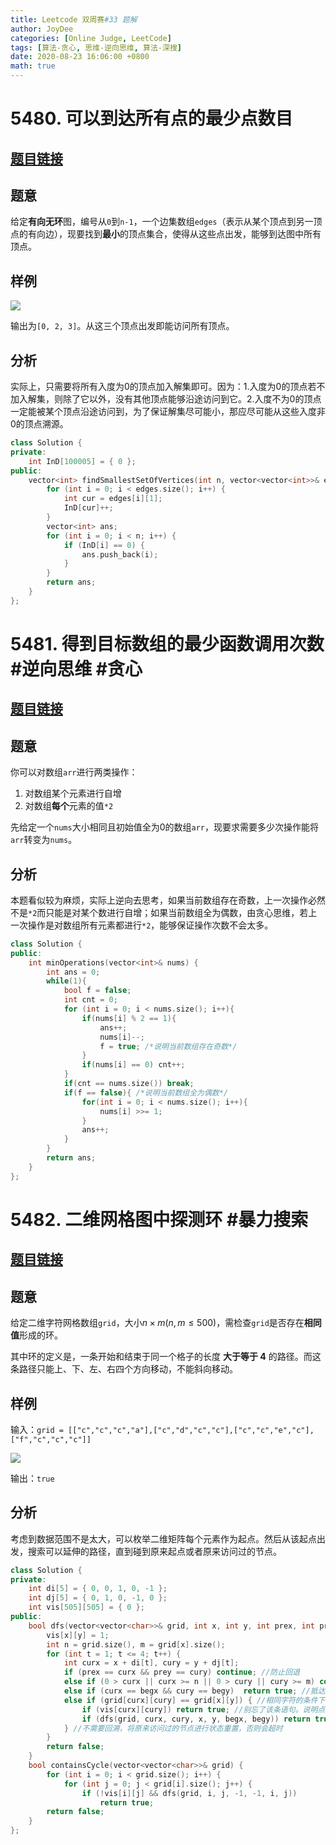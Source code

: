 ```yaml
---
title: Leetcode 双周赛#33 题解
author: JoyDee
categories: [Online Judge, LeetCode]
tags: [算法-贪心, 思维-逆向思维, 算法-深搜]
date: 2020-08-23 16:06:00 +0800
math: true
---
```


# 5480. 可以到达所有点的最少点数目

## [题目链接](https://leetcode-cn.com/problems/minimum-number-of-vertices-to-reach-all-nodes/)

## 题意

给定**有向无环**图，编号从`0`到`n-1`，一个边集数组`edges`（表示从某个顶点到另一顶点的有向边），现要找到**最小**的顶点集合，使得从这些点出发，能够到达图中所有顶点。

## 样例

![](https://gitee.com/j__strawhat/MyImages/raw/master/5480e2.png)

输出为`[0, 2, 3]`。从这三个顶点出发即能访问所有顶点。

## 分析

实际上，只需要将所有入度为0的顶点加入解集即可。因为：1.入度为0的顶点若不加入解集，则除了它以外，没有其他顶点能够沿途访问到它。2.入度不为0的顶点一定能被某个顶点沿途访问到，为了保证解集尽可能小，那应尽可能从这些入度非0的顶点溯源。

```c++
class Solution {
private:
    int InD[100005] = { 0 };
public:
    vector<int> findSmallestSetOfVertices(int n, vector<vector<int>>& edges) {
        for (int i = 0; i < edges.size(); i++) {
            int cur = edges[i][1];
            InD[cur]++;
        }
        vector<int> ans;
        for (int i = 0; i < n; i++) {
            if (InD[i] == 0) {
                ans.push_back(i);
            }
        }
        return ans;
    }
};
```



# 5481. 得到目标数组的最少函数调用次数 #逆向思维 #贪心

## [题目链接](https://leetcode-cn.com/problems/minimum-numbers-of-function-calls-to-make-target-array/)

## 题意

你可以对数组`arr`进行两类操作：

1. 对数组某个元素进行自增
2. 对数组**每个**元素的值`*2`

先给定一个`nums`大小相同且初始值全为0的数组`arr`，现要求需要多少次操作能将`arr`转变为`nums`。

## 分析

本题看似较为麻烦，实际上逆向去思考，如果当前数组存在奇数，上一次操作必然不是`*2`而只能是对某个数进行自增；如果当前数组全为偶数，由贪心思维，若上一次操作是对数组所有元素都进行`*2`，能够保证操作次数不会太多。

```c++
class Solution {
public:
    int minOperations(vector<int>& nums) {
        int ans = 0;
        while(1){
            bool f = false;
            int cnt = 0;
            for (int i = 0; i < nums.size(); i++){
                if(nums[i] % 2 == 1){
                    ans++;
                    nums[i]--;
                    f = true; /*说明当前数组存在奇数*/
                }
                if(nums[i] == 0) cnt++;
            }
            if(cnt == nums.size()) break;
            if(f == false){ /*说明当前数组全为偶数*/
                for(int i = 0; i < nums.size(); i++){
                    nums[i] >>= 1;
                }
                ans++;
            }
        }
        return ans;
    }
};
```

# 5482. 二维网格图中探测环 #暴力搜索

## [题目链接](https://leetcode-cn.com/problems/detect-cycles-in-2d-grid/)

## 题意

给定二维字符网格数组`grid`，大小$n\times m(n,m\leq500)$，需检查`grid`是否存在**相同值**形成的环。

其中环的定义是，一条开始和结束于同一个格子的长度 **大于等于 4** 的路径。而这条路径只能上、下、左、右四个方向移动，不能斜向移动。

## 样例

输入：`grid = [["c","c","c","a"],["c","d","c","c"],["c","c","e","c"],["f","c","c","c"]]`

![](https://gitee.com/j__strawhat/MyImages/raw/master/5482e22.png)

输出：`true`

## 分析

考虑到数据范围不是太大，可以枚举二维矩阵每个元素作为起点。然后从该起点出发，搜索可以延伸的路径，直到碰到原来起点或者原来访问过的节点。

```c++
class Solution {
private:
    int di[5] = { 0, 0, 1, 0, -1 };
    int dj[5] = { 0, 1, 0, -1, 0 };
    int vis[505][505] = { 0 };
public:
    bool dfs(vector<vector<char>>& grid, int x, int y, int prex, int prey, int begx, int begy) { //(x,y)表示当前点，(prex,prey)表示上一转移的点，(begx,begy)表示原来起点
        vis[x][y] = 1;
        int n = grid.size(), m = grid[x].size();
        for (int t = 1; t <= 4; t++) {
            int curx = x + di[t], cury = y + dj[t];
            if (prex == curx && prey == cury) continue; //防止回退
            else if (0 > curx || curx >= n || 0 > cury || cury >= m) continue; //防止越界
            else if (curx == begx && cury == begy)  return true; //抵达起点
            else if (grid[curx][cury] == grid[x][y]) { //相同字符的条件下
                if (vis[curx][cury]) return true; //别忘了该条语句。说明点(x,y)周围遇到相同字符的元素,可以形成环。减少时间复杂度
                if (dfs(grid, curx, cury, x, y, begx, begy)) return true;//再搜索
            } //不需要回溯，将原来访问过的节点进行状态重置，否则会超时
        }
        return false;
    }
    bool containsCycle(vector<vector<char>>& grid) {
        for (int i = 0; i < grid.size(); i++) {
            for (int j = 0; j < grid[i].size(); j++) {
                if (!vis[i][j] && dfs(grid, i, j, -1, -1, i, j))
                    return true;
        return false;
    }
};
```



